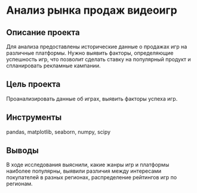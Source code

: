 # Анализ рынка продаж видеоигр
## Описание проекта
Для анализа предоставлены исторические данные о продажах игр на различные платформы. Нужно выявить факторы, определяющие успешность игр, что позволит сделать ставку на популярный продукт и спланировать рекламные кампании.

## Цель проекта
Проанализировать данные об играх, выявить факторы успеха игр.

## Инструменты
pandas, matplotlib, seaborn, numpy, scipy

## Выводы
В ходе исследования выяснили, какие жанры игр и платформы наиболее популярны, выявили различия между интересами покупателей в разных регионах, распределение рейтингов игр по регионам.
